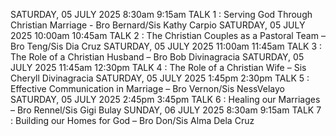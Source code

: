 SATURDAY, 05 JULY 2025 8:30am	9:15am	TALK 1 : Serving God Through Christian Marriage  - Bro Bernard/Sis Kathy Carpio
SATURDAY, 05 JULY 2025 10:00am	10:45am	TALK 2 : The Christian Couples as a Pastoral Team – Bro Teng/Sis Dia Cruz
SATURDAY, 05 JULY 2025 11:00am	11:45am	TALK 3 : The Role of a Christian Husband – Bro Bob Divinagracia
SATURDAY, 05 JULY 2025 11:45am	12:30pm	TALK 4 : The Role of a Christian Wife – Sis Cheryll Divinagracia
SATURDAY, 05 JULY 2025 1:45pm	2:30pm	TALK 5 : Effective Communication in Marriage – Bro Vernon/Sis NessVelayo
SATURDAY, 05 JULY 2025 2:45pm	3:45pm	TALK 6 : Healing our Marriages – Bro Rennel/Sis Gigi Bulay
SUNDAY,   06 JULY 2025 8:30am	9:15am	TALK 7 : Building our Homes for God – Bro Don/Sis Alma Dela Cruz